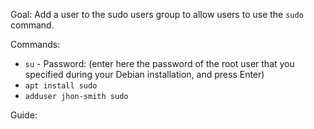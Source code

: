 Goal:
Add a user to the sudo users group to allow users to use the `sudo` command.


Commands:
*  `su` - Password: (enter here the password of the root user that you specified during your Debian installation, and press Enter)
*  `apt install sudo`
* `adduser jhon-smith sudo`



Guide:
